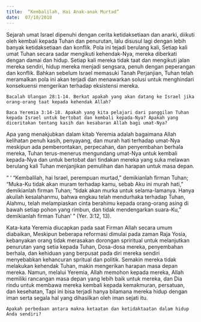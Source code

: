 ```yaml
---
title:  “Kembalilah, Hai Anak-anak Murtad”
date:  07/10/2018
---
```


Sejarah umat Israel dipenuhi dengan cerita ketidaksetiaan dan anarki, diikuti oleh kembali kepada Tuhan dan penurutan, lalu disusul lagi dengan lebih banyak ketidaksetiaan dan konflik. Pola ini tejadi berulang kali, Setiap kali umat Tuhan secara sadar mengikuti kehendak-Nya, mereka diberkati dengan damai dan hidup. Setiap kali mereka tidak taat dan mengikuti jalan mereka sendiri, hidup mereka menjadi sengsara, penuh dengan peperangan dan konflik. Bahkan sebelum Israel memasuki Tanah Perjanjian, Tuhan telah meramalkan pola ini akan terjadi dan menawarkan solusi untuk menghindari konsekuensi mengerikan terhadap eksistensi mereka.

`Bacalah Ulangan 28:1-14. Berkat apakah yang akan datang ke Israel jika orang-orang taat kepada kehendak Allah?`

`Baca Yeremia 3:14-18. Apakah yang kita pelajari dari panggilan Tuhan kepada Israel untuk bertobat dan kembali kepada-Nya? Apakah yang diceritakan tentang kasih dan kesabaran Allah bagi umat-Nya?`

Apa yang menakjubkan dalam kitab Yeremia adalah bagaimana Allah kelihatan penuh kasih, penyayang, dan murah hati terhadap umat-Nya meskipun ada pemberontakan, perpecahan, dan penyembahan berhala mereka, Tuhan terus-menerus mengundang umat-Nya untuk kembali kepada-Nya dan untuk bertobat dari tindakan mereka yang suka melawan berulang kali Tuhan menjanjikan pemulihan dan harapan untuk masa depan.


“ ‘ “Kembalilah, hai Israel, perempuan murtad,” demikianlah firman Tuhan; “Muka-Ku tidak akan muram terhadap kamu, sebab Aku ini murah hati,” demikianlah firman Tuhan; “tidak akan murka untuk selama-lamanya. Hanya akuilah kesalahanmu, bahwa engkau telah mendurhaka terhadap Tuhan, Alahmu, telah melampiaskan cinta berahimu kepada orang-orang asing di bawah setiap pohon yang rimbun, dan tidak mendengarkan suara-Ku,” demikianlah firman Tuhan’ ” (Yer. 3:12, 13).

Kata-kata Yeremia diucapkan pada saat Firman Allah secara umum diabaikan, Meskipun beberapa reformasi dimulai pada zaman Raja Yosia, kebanyakan orang tidak merasakan dorongan spriritual untuk melanjutkan penurutan yang setia kepada Tuhan, Dosa-dosa mereka, penyembahan berhala, dan kehiduan yang berpusat pada diri mereka sendiri menyebabkan kehancuran spritual dan politik. Semakin mereka tidak melakukan kehendak Tuhan, makin mengerikan harapan masa depan mereka. Namun, melalui Yeremia, Allah memohon kepada mereka, Allah memiliki rancangan masa depan yang lebih baik untuk mereka, dan Dia rindu untuk membawa mereka kembali kepada kemakmuran, persatuan, dan kesehatan, Tapi ini bisa terjadi hanya bilamana mereka hidup dengan iman serta segala hal yang dihasilkan oleh iman sejati itu.

`Apakah perbedaan antara makna ketaatan dan ketidaktaatan dalam hidup Anda sendiri?`